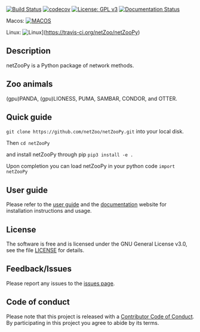 [![Build Status](https://travis-ci.org/netZoo/netZooPy.svg?branch=devel)](https://travis-ci.org/netZoo/netZooPy)
[![codecov](https://codecov.io/gh/netZoo/netZooPy/branch/devel/graph/badge.svg)](https://codecov.io/gh/netZoo/netZooPy)
[![License: GPL v3](https://img.shields.io/badge/License-GPLv3-blue.svg)](https://www.gnu.org/licenses/gpl-3.0)
[![Documentation Status](https://readthedocs.org/projects/netzoopy/badge/?version=latest)](https://netzoopy.readthedocs.io/en/latest/?badge=latest)
  
Macos: [![MACOS](https://travis-ci-job-status.herokuapp.com/badge/netZoo/netZooPy/devel/macos)](https://travis-ci.org/netZoo/netZooPy)

Linux: ![Linux](https://travis-ci-job-status.herokuapp.com/badge/netZoo/netZooPy/devel/linux)](https://travis-ci.org/netZoo/netZooPy)

## Description
netZooPy is a Python package of network methods. 

## Zoo animals
(gpu)PANDA, (gpu)LIONESS, PUMA, SAMBAR, CONDOR, and OTTER.

## Quick guide
`git clone https://github.com/netZoo/netZooPy.git` into your local disk.

Then `cd netZooPy`

and install netZooPy through pip `pip3 install -e .`

Upon completion you can load netZooPy in your python code `import netZooPy`

## User guide
Please refer to the [user guide](UserGuide.md) and the [documentation](https://netzoopy.readthedocs.io/en/latest/) website for installation instructions and usage.

## License
The software is free and is licensed under the GNU General License v3.0, see the file [LICENSE](LICENSE) for details.

## Feedback/Issues
Please report any issues to the [issues page](https://github.com/netZoo/netZooPy/issues).

## Code of conduct
Please note that this project is released with a [Contributor Code of Conduct](CONDUCT.md). By participating in this project you agree to abide by its terms.
